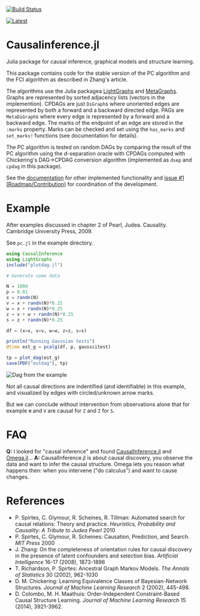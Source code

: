 [![Build Status](https://travis-ci.org/mschauer/CausalInference.jl.svg?branch=master)](https://travis-ci.org/mschauer/CausalInference.jl)
<!-- [![Coverage Status](https://coveralls.io/repos/github/mschauer/CausalInference.jl/badge.svg?branch=master)](https://coveralls.io/github/mschauer/CausalInference.jl?branch=master)
[![codecov.io](http://codecov.io/github/mschauer/CausalInference.jl/coverage.svg?branch=master)](http://codecov.io/github/mschauer/CausalInference.jl?branch=master)-->

[![Latest](https://img.shields.io/badge/docs-latest-blue.svg)](https://mschauer.github.io/CausalInference.jl/latest/)
	
# Causalinference.jl

Julia package for causal inference, graphical models and structure learning.

This package contains code for the stable version of the PC algorithm and the FCI algorithm as described in Zhang's article.

The algorithms use the Julia packagea [LightGraphs](https://github.com/JuliaGraphs/LightGraphs.jl) and [MetaGraphs](https://github.com/JuliaGraphs/MetaGraphs.jl). Graphs are represented by sorted adjacency lists (vectors in the implemention). CPDAGs are just `DiGraph`s where unoriented edges are represented by both a forward and a backward directed edge. PAGs are `MetaDiGraph`s where every edge is represented by a forward and a backward edge. The marks of the endpoint of an edge are stored in the `:marks` property. Marks can be checked and set using the `has_marks` and `set_marks!` functions (see documentation for details).

The PC algorithm is tested on random DAGs by comparing the result of the PC algorithm using the *d*-separation oracle with CPDAGs computed with Chickering's DAG->CPDAG conversion algorithm (implemented as `dsep` and `cpdag` in this package).

See the [documentation](https://mschauer.github.io/CausalInference.jl/latest/) for other implemented functionality and [issue #1 (Roadmap/Contribution)](https://github.com/mschauer/CausalInference.jl/issues/1) for coordination of the development.

# Example

After examples discussed in chapter 2 of Pearl, Judea. Causality. Cambridge University Press, 2009.

See `pc.jl` in the example directory.

```Julia
using CausalInference
using LightGraphs
include("plotdag.jl")

# Generate some data

N = 1000
p = 0.01
x = randn(N)
v = x + randn(N)*0.25
w = x + randn(N)*0.25
z = v + w + randn(N)*0.25
s = z + randn(N)*0.25

df = (x=x, v=v, w=w, z=z, s=s)

println("Running Gaussian tests")
@time est_g = pcalg(df, p, gausscitest)

tp = plot_dag(est_g)
save(PDF("estdag"), tp)
```

![Dag from the example](https://raw.githubusercontent.com/mschauer/CausalInference.jl/master/exampledag.png)

Not all causal directions are indentified (and identifiable) in this example, and visualized by edges with circled/unknown arrow marks.

But we can conclude without intervention from observations alone that for example `W` and `V` are causal for `Z` and `Z` for `S`.

# FAQ

**Q:** I looked for "causal inference" and found [CausalInference.jl](.) and [Omega.jl](http://www.zenna.org/Omega.jl/latest/causal/)... **A:** CausalInference.jl is about causal discovery, you observe the data and want to infer the causal structure. Omega lets you reason what happens then: when you intervene ("do calculus") and want to cause changes.

# References

* P. Spirtes, C. Glymour, R. Scheines, R. Tillman: Automated search for causal relations: Theory and practice. *Heuristics, Probability and Causality: A Tribute to Judea Pearl* 2010
* P. Spirtes, C. Glymour, R. Scheines: Causation, Prediction, and Search. *MIT Press* 2000
* J. Zhang: On the completeness of orientation rules for causal discovery in the presence of latent confounders and selection bias. *Artificial Intelligence* 16-17 (2008), 1873-1896
* T. Richardson, P. Spirtes: Ancestral Graph Markov Models. *The Annals of Statistics* 30 (2002), 962-1030
* D. M. Chickering: Learning Equivalence Classes of Bayesian-Network Structures. *Journal of Machine Learning Research* 2 (2002), 445-498.
* D. Colombo, M. H. Maathuis: Order-Independent Constraint-Based Causal Structure Learning. *Journal of Machine Learning Research* 15 (2014), 3921-3962.


